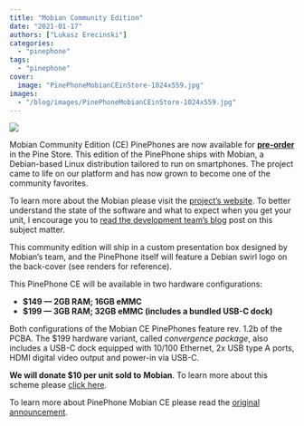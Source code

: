 ```yaml
---
title: "Mobian Community Edition"
date: "2021-01-17"
authors: ["Lukasz Erecinski"]
categories:
  - "pinephone"
tags: 
  - "pinephone"
cover: 
  image: "PinePhoneMobianCEinStore-1024x559.jpg"
images:
  - "/blog/images/PinePhoneMobianCEinStore-1024x559.jpg"
---
```


![](/blog/images/PinePhoneMobianCEinStore-1024x559.jpg)

Mobian Community Edition (CE) PinePhones are now available for [**pre-order**](https://pine64.com/product-category/smartphones/) in the Pine Store. This edition of the PinePhone ships with Mobian, a Debian-based Linux distribution tailored to run on smartphones. The project came to life on our platform and has now grown to become one of the community favorites.  

To learn more about the Mobian please visit the [project’s website](https://mobian-project.org/). To better understand the state of the software and what to expect when you get your unit, I encourage you to [read the development team’s blog](https://blog.mobian-project.org/posts/2021/01/15/mobian-community-edition/) post on this subject matter. 

This community edition will ship in a custom presentation box designed by Mobian’s team, and the PinePhone itself will feature a Debian swirl logo on the back-cover (see renders for reference).

This PinePhone CE will be available in two hardware configurations:

- **$149 — 2GB RAM; 16GB eMMC**
- **$199 — 3GB RAM; 32GB eMMC (includes a bundled USB-C dock)**

Both configurations of the Mobian CE PinePhones feature rev. 1.2b of the PCBA. The $199 hardware variant, called _convergence package_, also includes a USB-C dock equipped with 10/100 Ethernet, 2x USB type A ports, HDMI digital video output and power-in via USB-C.

**We will donate $10 per unit sold to** **Mobian**. To learn more about this scheme please [click here](https://www.pine64.org/2019/08/19/its-time-to-start-giving-back/).

To learn more about PinePhone Mobian CE please read the [original announcement](https://www.pine64.org/2021/01/15/january-update-happy-new-gear/).

